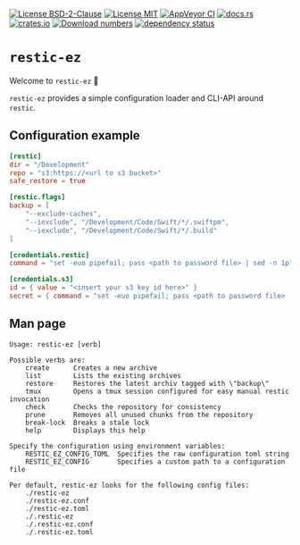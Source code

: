 [![License BSD-2-Clause](https://img.shields.io/badge/License-BSD--2--Clause-blue.svg)](https://opensource.org/licenses/BSD-2-Clause)
[![License MIT](https://img.shields.io/badge/License-MIT-blue.svg)](https://opensource.org/licenses/MIT)
[![AppVeyor CI](https://ci.appveyor.com/api/projects/status/github/KizzyCode/ResticEz-rust?svg=true)](https://ci.appveyor.com/project/KizzyCode/ResticEz-rust)
[![docs.rs](https://docs.rs/restic_ez/badge.svg)](https://docs.rs/restic_ez)
[![crates.io](https://img.shields.io/crates/v/restic_ez.svg)](https://crates.io/crates/restic_ez)
[![Download numbers](https://img.shields.io/crates/d/restic_ez.svg)](https://crates.io/crates/restic_ez)
[![dependency status](https://deps.rs/crate/restic_ez/0.1.5/status.svg)](https://deps.rs/crate/restic_ez/0.1.5)


# `restic-ez`
Welcome to `restic-ez` 🎉

`restic-ez` provides a simple configuration loader and CLI-API around `restic`.


## Configuration example
```toml
[restic]
dir = "/Development"
repo = "s3:https://<url to s3 bucket>"
safe_restore = true

[restic.flags]
backup = [
    "--exclude-caches",
    "--iexclude", "/Development/Code/Swift/*/.swiftpm",
    "--iexclude", "/Development/Code/Swift/*/.build"
]

[credentials.restic]
command = "set -euo pipefail; pass <path to password file> | sed -n 1p"

[credentials.s3]
id = { value = "<insert your s3 key id here>" }
secret = { command = "set -euo pipefail; pass <path to password file> | sed -n 2p" }
```

## Man page
```
Usage: restic-ez [verb]

Possible verbs are:
    create      Creates a new archive
    list        Lists the existing archives
    restore     Restores the latest archiv tagged with \"backup\"
    tmux        Opens a tmux session configured for easy manual restic invocation
    check       Checks the repository for consistency
    prune       Removes all unused chunks from the repository
    break-lock  Breaks a stale lock
    help        Displays this help

Specify the configuration using environment variables:
    RESTIC_EZ_CONFIG_TOML  Specifies the raw configuration toml string
    RESTIC_EZ_CONFIG       Specifies a custom path to a configuration file

Per default, restic-ez looks for the following config files:
    ./restic-ez
    ./restic-ez.conf
    ./restic-ez.toml
    ./.restic-ez
    ./.restic-ez.conf
    ./.restic-ez.toml
```